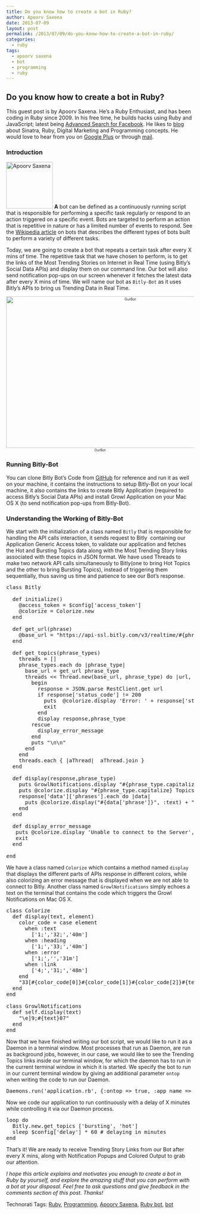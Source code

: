 ```yaml
---
title: Do you know how to create a bot in Ruby?
author: Apoorv Saxena
date: 2013-07-09
layout: post
permalink: /2013/07/09/do-you-know-how-to-create-a-bot-in-ruby/
categories:
  - ruby
tags:
  - apoorv saxena
  - bot
  - programming
  - ruby
---
```

<div>
  <h2>
    Do you know how to create a bot in Ruby?
  </h2>

  <p class="update">
    This guest post is by Apoorv Saxena. He&#8217;s a Ruby Enthusiast, and has been coding in Ruby since 2009. In his free time, he builds hacks using Ruby and JavaScript; latest being <a href="https://advancedsearch.in/">Advanced Search for Facebook</a>. He likes to <a href="https://apoorv.quora.com/">blog</a> about Sinatra, Ruby, Digital Marketing and Programming concepts. He would love to hear from you on <a href="https://plus.google.com/102770387697474092552/about">Google Plus</a> or through <a href="mailto:root@apoorv.pro">mail</a>.
    </p> <!--more-->

  <h3>
    Introduction
  </h3>

  <p class="block">
    <img class="alignright" alt="Apoorv Saxena" src="http://rubylearning.com/images/apoorvsaxena.jpg" width="125" height="125" /> <b><span class="drop_cap">A</span></b> bot can be defined as a continuously running script that is responsible for performing a specific task regularly or respond to an action triggered on a specific event. Bots are targeted to perform an action that is repetitive in nature or has a limited number of events to respond. See the <a href="http://en.wikipedia.org/wiki/Internet_bot">Wikipedia article</a> on bots that describes the different types of bots built to perform a variety of different tasks.
  </p>

  <p>
    Today, we are going to create a bot that repeats a certain task after every X mins of time. The repetitive task that we have chosen to perform, is to get the links of the Most Trending Stories on Internet in Real Time (using Bitly&#8217;s Social Data APIs) and display them on our command line. Our bot will also send notification pop-ups on our screen whenever it fetches the latest data after every X mins of time. We will name our bot as <code>Bitly-Bot</code> as it uses Bitly&#8217;s APIs to bring us Trending Data in Real Time.
  </p>

  <div style="width: image 560 px; font-size: 80%; text-align: center;">
    <span style="font-size: 80%;"><a href="http://rubylearning.com/blog/media/OurBot.png"><img class="alignnone size-full wp-image-7531" title="OurBot" alt="OurBot" src="http://rubylearning.com/blog/media/OurBot.png" width="650" height="406" /></a></span>
  </div>

  <div style="width: image 560 px; font-size: 80%; text-align: center;">
    <span style="font-size: 80%;">OurBot</span>
  </div>

  <h3>
    Running Bitly-Bot
  </h3>

  <p>
    You can clone Bitly Bot&#8217;s Code from <a href="https://github.com/ApoorvSaxena/Bitly-Bot">GitHub</a> for reference and run it as well on your machine, it contains the instructions to setup Bitly-Bot on your local machine, it also contains the links to create Bitly Application (required to access Bitly&#8217;s Social Data APIs) and install Growl Application on your Mac OS X (to send notification pop-ups from Bitly-Bot).
  </p>

  <h3>
    Understanding the Working of Bitly-Bot
  </h3>

  <p>
    We start with the initialization of a class named <code>Bitly</code> that is responsible for handling the API calls interaction, it sends request to Bitly  containing our Application Generic Access token, to validate our application and fetches the Hot and Bursting Topics data along with the Most Trending Story links associated with these topics in JSON format. We have used Threads to make two network API calls simultaneously to Bitly(one to bring Hot Topics and the other to bring Bursting Topics), instead of triggering them sequentially, thus saving us time and patience to see our Bot&#8217;s response.
  </p>

  <pre>class Bitly

  def initialize()
    @access_token = $config['access_token']
    @colorize = Colorize.new
  end

  def get_url(phrase)
    @base_url = "https://api-ssl.bitly.com/v3/realtime/#{phrase}_phrases?access_token=#{@access_token}"
  end

  def get_topics(phrase_types)
    threads = []
    phrase_types.each do |phrase_type|
      base_url = get_url phrase_type
      threads &lt;&lt; Thread.new(base_url, phrase_type) do |url, phrase_type|
        begin
          response = JSON.parse RestClient.get url
          if response['status_code'] != 200
            puts  @colorize.display 'Error: ' + response['status_txt'] + '\n', :error
            exit
          end
          display response,phrase_type
        rescue
          display_error_message
        end
        puts "\n\n"
      end
    end
    threads.each { |aThread|  aThread.join }
  end

  def display(response,phrase_type)
    puts GrowlNotifications.display "#{phrase_type.capitalize} Topics"
    puts @colorize.display "#{phrase_type.capitalize} Topics", :heading
    response['data']['phrases'].each do |data|
      puts @colorize.display("#{data['phrase']}", :text) + " " + @colorize.display("http://bit.ly/#{data['ghashes'][0]['ghash']}", :link)
    end
  end

  def display_error_message
   puts @colorize.display 'Unable to connect to the Server', :error
   exit
  end

end</pre>

  <p>
    We have a class named <code>Colorize</code> which contains a method named <code>display</code> that displays the different parts of APIs response in different colors, while also colorizing an error message that is displayed when we are not able to connect to Bitly. Another class named <code>GrowlNotifications</code> simply echoes a text on the terminal that contains the code which triggers the Growl Notifications on Mac OS X.
  </p>

  <pre>class Colorize
  def display(text, element)
    color_code = case element
      when :text
        ['1;','32;','40m']
      when :heading
        ['1;','33;','40m']
      when :error
        ['1;','','31m']
      when :link
        ['4;','31;','48m']
    end
    "33[#{color_code[0]}#{color_code[1]}#{color_code[2]}#{text}33[0m"
  end
end  

class GrowlNotifications
  def self.display(text)
    "\e]9;#{text}07"
  end
end</pre>

  <p>
    Now that we have finished writing our bot script, we would like to run it as a Daemon in a terminal window. Most processes that run as Daemon, are run as background jobs, however, in our case, we would like to see the Trending Topics links inside our terminal window, for which the daemon has to run in the current terminal window in which it is started. We specify the bot to run in our current terminal window by giving an additional parameter <code>ontop</code> when writing the code to run our Daemon.
  </p>

  <pre>Daemons.run('application.rb', {:ontop =&gt; true, :app_name =&gt; 'Bitly-Bot'})</pre>

  <p>
    Now we code our application to run continuously with a delay of X minutes while controlling it via our Daemon process.
  </p>

  <pre>loop do
  Bitly.new.get_topics ['bursting', 'hot']
  sleep $config['delay'] * 60 # delaying in minutes
end</pre>

  <p>
    That&#8217;s it! We are ready to receive Trending Story Links from our Bot after every X mins, along with Notification Popups and Colored Output to grab our attention.
  </p>

  <p class="alert">
    <em>I hope this article explains and motivates you enough to create a bot in Ruby by yourself, and explore the amazing stuff that you can perform with a bot at your disposal. Feel free to ask questions and give feedback in the comments section of this post. Thanks!</em>
  </p>
</div>

Technorati Tags: <a href="http://technorati.com/tag/Ruby" rel="tag">Ruby</a>, <a href="http://technorati.com/tag/Programming" rel="tag"> Programming</a>, <a href="http://technorati.com/tag/Apoorv+Saxena" rel="tag"> Apoorv Saxena</a>, <a href="http://technorati.com/tag/Ruby+bot" rel="tag"> Ruby bot</a>, <a href="http://technorati.com/tag/bot" rel="tag"> bot</a>

